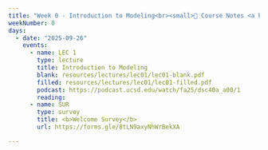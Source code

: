 ```yaml
---
title: "Week 0 - Introduction to Modeling<br><small>📕 Course Notes <a href='https://sawyer-jack-1.github.io/assets/teaching/tfds_book.pdf#page=5'>Section 1.1, Pages 5-11</a></small>"
weekNumber: 0
days:
  - date: "2025-09-26"
    events:
      - name: LEC 1
        type: lecture
        title: Introduction to Modeling
        blank: resources/lectures/lec01/lec01-blank.pdf
        filled: resources/lectures/lec01/lec01-filled.pdf
        podcast: https://podcast.ucsd.edu/watch/fa25/dsc40a_a00/1
        reading:
      - name: SUR
        type: survey
        title: <b>Welcome Survey</b>
        url: https://forms.gle/8tLN9axyNhWrBekXA

---
```


